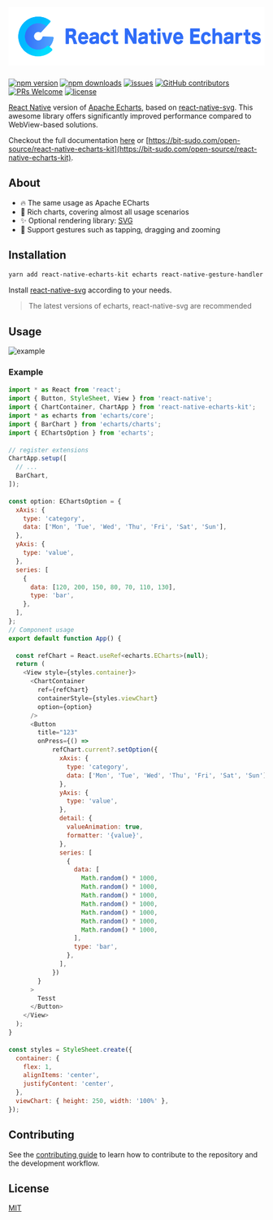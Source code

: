 # [![](./logo.svg)](https://BytePlatform.github.io/react-native-echarts-kit/)

[![npm version](https://img.shields.io/npm/v/react-native-echarts-kit.svg?style=flat)](https://www.npmjs.com/package/react-native-echarts-kit)
[![npm downloads](https://img.shields.io/npm/dm/react-native-echarts-kit)](https://www.npmjs.com/package/react-native-echarts-kit)
[![issues](https://img.shields.io/github/issues/BytePlatform/react-native-echarts-kit.svg?style=flat)](https://github.com/BytePlatform/react-native-echarts-kit/issues)
[![GitHub contributors](https://img.shields.io/github/contributors/BytePlatform/react-native-echarts-kit.svg?style=flat)](https://github.com/BytePlatform/react-native-echarts-kit/graphs/contributors)
[![PRs Welcome](https://img.shields.io/badge/PRs-welcome-brightgreen.svg)](https://github.com/BytePlatform/react-native-echarts-kit/pulls)
[![license](https://img.shields.io/github/license/BytePlatform/react-native-echarts-kit.svg?style=flat)](https://github.com/BytePlatform/react-native-echarts-kit/blob/main/LICENSE)


[React Native](https://reactnative.dev/) version of [Apache Echarts](https://github.com/apache/echarts), based on [react-native-svg](https://github.com/software-mansion/react-native-svg). This awesome library offers significantly improved performance compared to WebView-based solutions.

Checkout the full documentation [here](https://BytePlatform.github.io/react-native-echarts-kit/) or [https://bit-sudo.com/open-source/react-native-echarts-kit](https://bit-sudo.com/open-source/react-native-echarts-kit).
## About

- 🔥 The same usage as Apache ECharts
- 🎨 Rich charts, covering almost all usage scenarios
- ✨ Optional rendering library: [SVG](https://github.com/software-mansion/react-native-svg)
- 📱 Support gestures such as tapping, dragging and zooming

## Installation

```sh
yarn add react-native-echarts-kit echarts react-native-gesture-handler zrender
```

Install [react-native-svg](https://github.com/software-mansion/react-native-svg#installation) according to your needs.

> The latest versions of echarts, react-native-svg are recommended

## Usage

![example](https://raw.githubusercontent.com/BytePlatform/react-native-echarts-kit/main/screenshots/example.jpg)

### Example

```js
import * as React from 'react';
import { Button, StyleSheet, View } from 'react-native';
import { ChartContainer, ChartApp } from 'react-native-echarts-kit';
import * as echarts from 'echarts/core';
import { BarChart } from 'echarts/charts';
import { EChartsOption } from 'echarts';

// register extensions
ChartApp.setup([
  // ...
  BarChart,
]);

const option: EChartsOption = {
  xAxis: {
    type: 'category',
    data: ['Mon', 'Tue', 'Wed', 'Thu', 'Fri', 'Sat', 'Sun'],
  },
  yAxis: {
    type: 'value',
  },
  series: [
    {
      data: [120, 200, 150, 80, 70, 110, 130],
      type: 'bar',
    },
  ],
};
// Component usage
export default function App() {
  
  const refChart = React.useRef<echarts.ECharts>(null);
  return (
    <View style={styles.container}>
      <ChartContainer
        ref={refChart}
        containerStyle={styles.viewChart}
        option={option}
      />
      <Button
        title="123"
        onPress={() =>
            refChart.current?.setOption({
              xAxis: {
                type: 'category',
                data: ['Mon', 'Tue', 'Wed', 'Thu', 'Fri', 'Sat', 'Sun'],
              },
              yAxis: {
                type: 'value',
              },
              detail: {
                valueAnimation: true,
                formatter: '{value}',
              },
              series: [
                {
                  data: [
                    Math.random() * 1000,
                    Math.random() * 1000,
                    Math.random() * 1000,
                    Math.random() * 1000,
                    Math.random() * 1000,
                    Math.random() * 1000,
                    Math.random() * 1000,
                  ],
                  type: 'bar',
                },
              ],
            })
        }
      >
        Tesst
      </Button>
    </View>
  );
}

const styles = StyleSheet.create({
  container: {
    flex: 1,
    alignItems: 'center',
    justifyContent: 'center',
  },
  viewChart: { height: 250, width: '100%' },
});
```
## Contributing

See the [contributing guide](CONTRIBUTING.md) to learn how to contribute to the repository and the development workflow.

## License

[MIT](./LICENSE)
